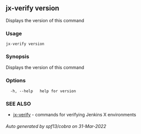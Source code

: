## jx-verify version

Displays the version of this command

### Usage

```
jx-verify version
```

### Synopsis

Displays the version of this command

### Options

```
  -h, --help   help for version
```

### SEE ALSO

* [jx-verify](jx-verify.md)	 - commands for verifying Jenkins X environments

###### Auto generated by spf13/cobra on 31-Mar-2022
